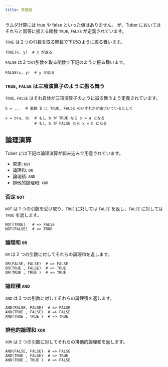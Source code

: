 ```yaml
---
title: 真理値
---
```


ラムダ計算には true や false といった値はありません。
が、Tuber においてはそれらと同等に扱える関数 `TRUE`, `FALSE` が定義されています。

`TRUE` は２つの引数を取る関数で下記のように振る舞います。

```
TRUE(x, y)  # x が返る
```

`FALSE` は２つの引数を取る関数で下記のように振る舞います。

```
FALSE(x, y)  # y が返る
```

### `TRUE`, `FALSE` は三項演算子のように振る舞う

`TRUE`, `FALSE` はそれ自体が三項演算子のように振る舞うよう定義されています。

```
b = ...  # 変数 b に TRUE, FALSE のいずれかが紐づいているとして

x = b(a, b)  # もし b が TRUE なら x = a になる
             # もし b が FALSE なら x = b になる
```

## 論理演算

Tuber には下記の論理演算が組み込みで用意されています。

- 否定: `NOT`
- 論理和: `OR`
- 論理積: `AND`
- 排他的論理和: `XOR`

### 否定 `NOT`

`NOT` は 1 つの引数を受け取り、`TRUE` に対しては `FALSE` を返し、`FALSE` に対しては `TRUE` を返します。

```
NOT(TRUE)   # => FALSE
NOT(FALSE)  # => TRUE
```

### 論理和 `OR`

`OR` は 2 つの引数に対してそれらの論理和を返します。

```
OR(FALSE, FALSE)  # => FALSE
OR(TRUE , FALSE)  # => TRUE
OR(TRUE , TRUE )  # => TRUE
```

### 論理積 `AND`

`AND` は 2 つの引数に対してそれらの論理積を返します。

```
AND(FALSE, FALSE)  # => FALSE
AND(TRUE , FALSE)  # => FALSE
AND(TRUE , TRUE )  # => TRUE
```

### 排他的論理和 `XOR`

`XOR` は 2 つの引数に対してそれらの排他的論理和を返します。

```
AND(FALSE, FALSE)  # => FALSE
AND(TRUE , FALSE)  # => TRUE
AND(TRUE , TRUE )  # => FALSE
```
